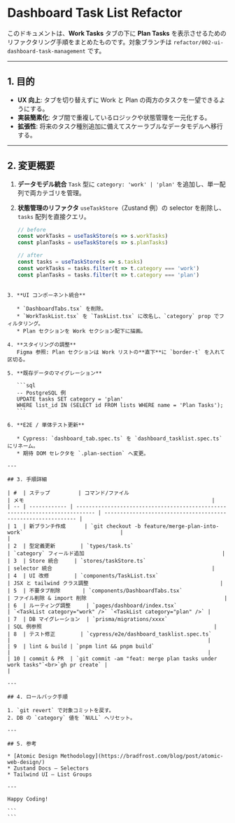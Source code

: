 # Dashboard Task List Refactor

このドキュメントは、**Work Tasks** タブの下に **Plan Tasks** を表示させるためのリファクタリング手順をまとめたものです。対象ブランチは
`refactor/002-ui-dashboard-task-management` です。

---

## 1. 目的
- **UX 向上**: タブを切り替えずに Work と Plan の両方のタスクを一望できるようにする。
- **実装簡素化**: タブ間で重複しているロジックや状態管理を一元化する。
- **拡張性**: 将来のタスク種別追加に備えてスケーラブルなデータモデルへ移行する。

---

## 2. 変更概要
1. **データモデル統合**
   `Task` 型に `category: 'work' | 'plan'` を追加し、単一配列で両カテゴリを管理。

2. **状態管理のリファクタ**
   `useTaskStore`（Zustand 例）の selector を削除し、`tasks` 配列を直接クエリ。
   ```ts
   // before
   const workTasks = useTaskStore(s => s.workTasks)
   const planTasks = useTaskStore(s => s.planTasks)

   // after
   const tasks = useTaskStore(s => s.tasks)
   const workTasks = tasks.filter(t => t.category === 'work')
   const planTasks = tasks.filter(t => t.category === 'plan')
````

3. **UI コンポーネント統合**

   * `DashboardTabs.tsx` を削除。
   * `WorkTaskList.tsx` を `TaskList.tsx` に改名し、`category` prop でフィルタリング。
   * Plan セクションを Work セクション配下に描画。

4. **スタイリングの調整**
   Figma 参照: Plan セクションは Work リストの**直下**に `border-t` を入れて区切る。

5. **既存データのマイグレーション**

   ```sql
   -- PostgreSQL 例
   UPDATE tasks SET category = 'plan'
   WHERE list_id IN (SELECT id FROM lists WHERE name = 'Plan Tasks');
   ```

6. **E2E / 単体テスト更新**

   * Cypress: `dashboard_tab.spec.ts` を `dashboard_tasklist.spec.ts` にリネーム。
   * 期待 DOM セレクタを `.plan-section` へ変更。

---

## 3. 手順詳細

| #  | ステップ         | コマンド/ファイル                                                                    | メモ                                                            |
| -- | ------------ | ---------------------------------------------------------------------------- | ------------------------------------------------------------- |
| 1  | 新ブランチ作成      | `git checkout -b feature/merge-plan-into-work`                               |                                                               |
| 2  | 型定義更新        | `types/task.ts`                                                              | `category` フィールド追加                                            |
| 3  | Store 統合     | `stores/taskStore.ts`                                                        | selector 統合                                                   |
| 4  | UI 改修        | `components/TaskList.tsx`                                                    | JSX と tailwind クラス調整                                          |
| 5  | 不要タブ削除       | `components/DashboardTabs.tsx`                                               | ファイル削除 & import 削除                                            |
| 6  | ルーティング調整     | `pages/dashboard/index.tsx`                                                  | `<TaskList category="work" />` `<TaskList category="plan" />` |
| 7  | DB マイグレーション  | `prisma/migrations/xxxx`                                                     | SQL 例参照                                                       |
| 8  | テスト修正        | `cypress/e2e/dashboard_tasklist.spec.ts`                                     |                                                               |
| 9  | lint & build | `pnpm lint && pnpm build`                                                    |                                                               |
| 10 | commit & PR  | `git commit -am "feat: merge plan tasks under work tasks"`<br>`gh pr create` |                                                               |

---

## 4. ロールバック手順

1. `git revert` で対象コミットを戻す。
2. DB の `category` 値を `NULL` へリセット。

---

## 5. 参考

* [Atomic Design Methodology](https://bradfrost.com/blog/post/atomic-web-design/)
* Zustand Docs – Selectors
* Tailwind UI – List Groups

---

Happy Coding!

```
```
